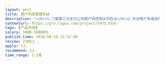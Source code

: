 ```yaml
---                
layout: post       
title: 商户风控管理系统           
description: '</br>1.了解第三方支付公司商户风控相关风险点</br>2.针对商户本身进行风险控制</br>3.针对第三方支付（聚合支付）流程进行风险控制</br>4.制定商户风控规则</br>5.根据企业现状完成完整的风控体系的搭建</br>'     
contenturl: https://pro.lagou.com/project/7475.html      
tags: [产品咨询]            
salary: 5000-10000元          
publish_time: 2018-04-24 23:51:40         
review: 2308人                   
apply: 7人                   
recommend: 3人                   
time_range: 1-2周              
---                 
```

